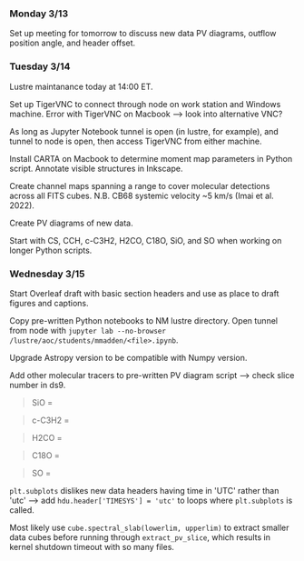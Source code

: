 ### Monday 3/13

Set up meeting for tomorrow to discuss new data PV diagrams, outflow position angle, and header offset.

### Tuesday 3/14

Lustre maintanance today at 14:00 ET. 

Set up TigerVNC to connect through node on work station and Windows machine. Error with TigerVNC on Macbook --> look into alternative VNC?

As long as Jupyter Notebook tunnel is open (in lustre, for example), and tunnel to node is open, then access TigerVNC from either machine.

Install CARTA on Macbook to determine moment map parameters in Python script. Annotate visible structures in Inkscape. 

Create channel maps spanning a range to cover molecular detections across all FITS cubes. N.B. CB68 systemic velocity ~5 km/s (Imai et al. 2022). 

Create PV diagrams of new data. 

Start with CS, CCH, c-C3H2, H2CO, C18O, SiO, and SO when working on longer Python scripts. 

### Wednesday 3/15 

Start Overleaf draft with basic section headers and use as place to draft figures and captions. 

Copy pre-written Python notebooks to NM lustre directory. Open tunnel from node with `jupyter lab --no-browser /lustre/aoc/students/mmadden/<file>.ipynb`.

Upgrade Astropy version to be compatible with Numpy version.

Add other molecular tracers to pre-written PV diagram script --> check slice number in ds9.
  
> SiO = 

> c-C3H2 = 

> H2CO = 

> C18O = 

> SO = 

`plt.subplots` dislikes new data headers having time in 'UTC' rather than 'utc' --> add `hdu.header['TIMESYS'] = 'utc'` to loops where `plt.subplots` is called. 

Most likely use `cube.spectral_slab(lowerlim, upperlim)` to extract smaller data cubes before running through `extract_pv_slice`, which results in kernel shutdown timeout with so many files.
